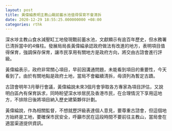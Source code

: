 ```yaml
---
layout: post
title: 黃偉綸表明主教山戰前蓄水池值得保育不會清拆
date: 2020-12-29 18:55:25.000000000 +08:00
categories: rthk
---
```


深水埗主教山食水減壓缸工地發現戰前蓄水池，文獻顯示有逾百年歷史，但水務署已清拆當中的4條柱。發展局局長黃偉綸承認政府做法有改進的地方，表明項目值得保育，強調保存保育，讓市民享用有關地方是政府方向，將交由古諮會進行評級。

黃偉綸表示，政府非常關心項目，早前因溝通問題，未能看到項目的重要性，今天看到了。由於有關地點是政府土地，當局不會繼續清拆，毋須列為暫定古蹟。

古諮會明年3月舉行會議，黃偉綸說未來3個月會爭取各方專家為項目評估，又說明白區內有保育訴求，同時盼望深水埗居民及香港市民，在合理情況下享用這地方，不排除日後將項目納入歷史建築夥伴計劃。

黃偉綸說，作為相關監督，不想就歷評級表達個人意見，要尊重古諮會，但這個地方始終是工地，要確保市民安全，呼籲市民在這段時間不要前往主教山，當局會在適當渠道提供資訊。

